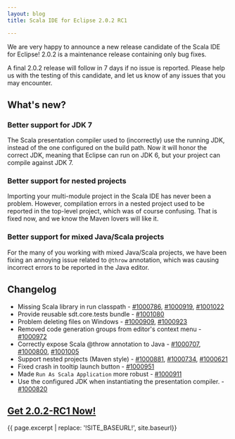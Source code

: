```yaml
---
layout: blog
title: Scala IDE for Eclipse 2.0.2 RC1

---
```


We are very happy to announce a new release candidate of the Scala IDE for Eclipse! 2.0.2 is
a maintenance release containing only bug fixes. 

A final 2.0.2 release will follow in 7 days if no issue is reported. Please help us with 
the testing of this candidate, and let us know of any issues that you may encounter.

## What's new?

### Better support for JDK 7

The Scala presentation compiler used to (incorrectly) use the running JDK, instead of the one
configured on the build path. Now it will honor the correct JDK, meaning that Eclipse can run on
JDK 6, but your project can compile against JDK 7.

### Better support for nested projects

Importing your multi-module project in the Scala IDE has never been a problem. However, compilation 
errors in a nested project used to be reported in the top-level project, which was of course 
confusing. That is fixed now, and we know the Maven lovers will like it. 

### Better support for mixed Java/Scala projects

For the many of you working with mixed Java/Scala projects, we have been fixing an annoying issue 
related to ``@throw`` annotation, which was causing incorrect errors to be reported in the Java editor.

## Changelog

* Missing Scala library in run classpath - [#1000786][#1000786], [#1000919][#1000919], [#1001022][#1001022]
* Provide reusable sdt.core.tests bundle - [#1001080][#1001080]
* Problem deleting files on Windows - [#1000909][#1000909], [#1000923][#1000923]
* Removed code generation groups from editor's context menu - [#1000972][#1000972]
* Correctly expose Scala @throw annotation to Java - [#1000707][#1000707], [#1000800][#1000800], [#1001005][#1001005]
* Support nested projects (Maven style) - [#1000881][#1000881], [#1000734][#1000734], [#1000621][#1000621]
* Fixed crash in tooltip launch button - [#1000951][#1000951]
* Made ``Run As Scala Application`` more robust - [#1000911][#1000911]
* Use the configured JDK when instantiating the presentation compiler. - [#1000820][#1000820]

[#1000972]: http://scala-ide-portfolio.assembla.com/spaces/scala-ide/tickets/1000972
[#1000800]: http://scala-ide-portfolio.assembla.com/spaces/scala-ide/tickets/1000800
[#1000881]: http://scala-ide-portfolio.assembla.com/spaces/scala-ide/tickets/1000881
[#1000707]: http://scala-ide-portfolio.assembla.com/spaces/scala-ide/tickets/1000707
[#1000734]: http://scala-ide-portfolio.assembla.com/spaces/scala-ide/tickets/1000734
[#1000786]: http://scala-ide-portfolio.assembla.com/spaces/scala-ide/tickets/1000786
[#1000621]: http://scala-ide-portfolio.assembla.com/spaces/scala-ide/tickets/1000621
[#1000951]: http://scala-ide-portfolio.assembla.com/spaces/scala-ide/tickets/1000951
[#1000909]: http://scala-ide-portfolio.assembla.com/spaces/scala-ide/tickets/1000909
[#1000911]: http://scala-ide-portfolio.assembla.com/spaces/scala-ide/tickets/1000911
[#1000919]: http://scala-ide-portfolio.assembla.com/spaces/scala-ide/tickets/1000919
[#1000923]: http://scala-ide-portfolio.assembla.com/spaces/scala-ide/tickets/1000923
[#1000820]: http://scala-ide-portfolio.assembla.com/spaces/scala-ide/tickets/1000820
[#1001005]: http://scala-ide-portfolio.assembla.com/spaces/scala-ide/tickets/1001005
[#1001022]: http://scala-ide-portfolio.assembla.com/spaces/scala-ide/tickets/1001022
[#1001080]: http://scala-ide-portfolio.assembla.com/spaces/scala-ide/tickets/1001080

## [Get 2.0.2-RC1 Now!](!SITE_BASEURL!/download/current.html#202_release_candidate_1)

{{ page.excerpt | replace: '!SITE_BASEURL!', site.baseurl}}
